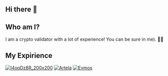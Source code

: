 ## Hi there 👋

## Who am I?

I am a crypto validator with a lot of experience! You can be sure in me). 🙋‍♀️

## My Expirience

[![l4oqDz8R_200x200](https://github.com/user-attachments/assets/0f43b91f-3d39-447c-a496-4b394ee5efc2)](https://lava.explorers.guru/validator/lava@valoper1yeq30jsdzc06yjjf7fpmfql2cuur84l2k7r7n9)
[![Artela](https://github.com/user-attachments/assets/379f1aca-3df7-4a7d-8e92-4da63f0704ea)](https://testnet.artela.explorers.guru/validator/artvaloper1ycwkeu5qltcrm5t54vqqu2hes5dlz67ewt36h6)
[![Evmos](https://github.com/user-attachments/assets/62810a6a-134e-4304-8e1c-0af1c062f6b9)](https://testnet.evmos.explorers.guru/validator/evmosvaloper1ay8pz9kqyh09syx5kw4sgupzux6llspm2smz3m)
